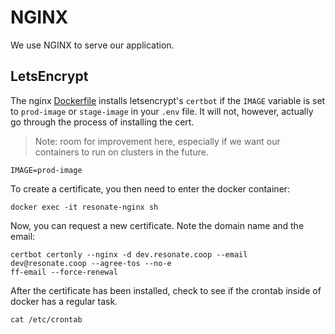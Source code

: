 # NGINX

We use NGINX to serve our application.

## LetsEncrypt

The nginx [Dockerfile](./Dockerfile) installs letsencrypt's `certbot` if the `IMAGE` variable is set to `prod-image` or `stage-image` in your `.env` file. It will not, however, actually go through the process of installing the cert. 

> Note: room for improvement here, especially if we want our containers to run on clusters in the future.

```
IMAGE=prod-image
```

To create a certificate, you then need to enter the docker container:

```
docker exec -it resonate-nginx sh
```

Now, you can request a new certificate. Note the domain name and the email:


```
certbot certonly --nginx -d dev.resonate.coop --email dev@resonate.coop --agree-tos --no-e
ff-email --force-renewal
```

After the certificate has been installed, check to see if the crontab inside of docker has a regular task.

```
cat /etc/crontab
```